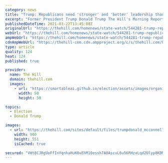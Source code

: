 ```yaml
---
category: news
title: "Trump: Republicans need 'stronger' and 'better' leadership than McConnell"
excerpt: "Former President Trump Donald Trump The Hill's Morning Report - Biden: Back to the future on immigration, Afghanistan, Iran Juan Williams: Biden flips the script The Memo: Two months in ..."
publishedDateTime: 2021-03-22T13:45:00Z
originalUrl: "https://thehill.com/homenews/state-watch/544281-trump-republicans-need-stronger-and-better-leadership-than-mcconnell"
webUrl: "https://thehill.com/homenews/state-watch/544281-trump-republicans-need-stronger-and-better-leadership-than-mcconnell"
ampWebUrl: "https://thehill.com/homenews/state-watch/544281-trump-republicans-need-stronger-and-better-leadership-than-mcconnell?amp"
cdnAmpWebUrl: "https://thehill-com.cdn.ampproject.org/c/s/thehill.com/homenews/state-watch/544281-trump-republicans-need-stronger-and-better-leadership-than-mcconnell?amp"
type: article
quality: 124
heat: 124
published: true

provider:
  name: The Hill
  domain: thehill.com
  images:
    - url: "https://smartableai.github.io/election/assets/images/organizations/thehill.com-50x50.jpg"
      width: 50
      height: 50

topics:
  - Election
  - Donald Trump

images:
  - url: "https://thehill.com/sites/default/files/trumpdonald_mcconnellmitch_021821getty-gn_split_gop-funding.jpg"
    width: 980
    height: 551
    isCached: true

secured: "VHt8CJRgUoFfInYqnhaHuK0vEhM10essh7A0AscuL6u56RHzxLqd2Ulyp8KDM0dKFo4c2awFLvaLjVy7Rhx8khqzAQIXc4L4A6dxpzhg4/oIXK1xJKDxOdkRxnaDi7CE+hiE05PFs7rq8CEqNJcrdlk0Q67Zl+Jw1JTRFSCoUa859bgnqNjC+lONzN82UoqEkdFzreQthmgly87kDHpvI9DI/+abqDzam0jPO7krgDiaUHg/HPFiJGX8YQqgkWxCek5dIgcCbE5R1cnoVWcz9Fnpc8dqO3gbjJc/DTMXrd9sU7A/U9/6ksA1HekSxpbbWr7eqHz94/fuxiv5UcX72aOoKhZFZ6wHpGaPyKmyA+Q=;OJneQPUT+WKeo+PAULG8Mg=="
---
```


